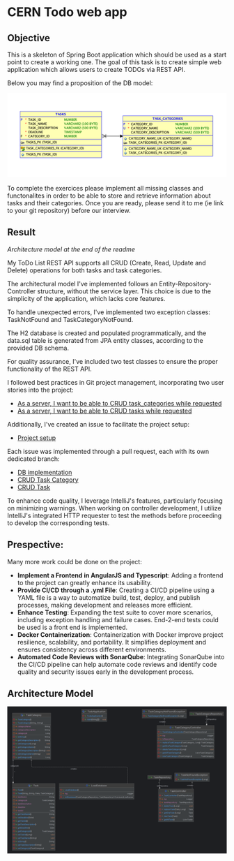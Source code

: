 # CERN Todo web app
## Objective
This is a skeleton of Spring Boot application which should be used as a start point to create a working one.
The goal of this task is to create simple web application which allows users to create TODOs via REST API.

Below you may find a proposition of the DB model:

![DB model](DBModel.png)

To complete the exercices please implement all missing classes and functonalites in order to be able to store and retrieve information about tasks and their categories.
Once you are ready, please send it to me (ie link to your git repository) before  our interview.

## Result
_Architecture model at the end of the readme_

My ToDo List REST API supports all CRUD (Create, Read, Update and Delete) operations for both tasks and task categories.

The architectural model I've implemented follows an Entity-Repository-Controller structure, without the service layer. This choice is due to the simplicity of the application, which lacks core features.

To handle unexpected errors, I've implemented two exception classes: TaskNotFound and TaskCategoryNotFound.

The H2 database is created and populated programmatically, and the data.sql table is generated from JPA entity classes, according  to the provided DB schema.

For quality assurance, I've included two test classes to ensure the proper functionality of the REST API.

I followed best practices in Git project management, incorporating two user stories into the project:
- [As a server, I want to be able to CRUD task_categories  while requested](https://github.com/Hyrlos/CERN_application_todo-web-app/issues/4)
- [As a server, I want to be able to CRUD tasks while requested](https://github.com/Hyrlos/CERN_application_todo-web-app/issues/3)

Additionally, I've created an issue to facilitate the project setup:
- [Project setup](https://github.com/Hyrlos/CERN_application_todo-web-app/issues/1)

Each issue was implemented through a pull request, each with its own dedicated branch:
- [DB implementation](https://github.com/Hyrlos/CERN_application_todo-web-app/pull/2)
- [CRUD Task Category](https://github.com/Hyrlos/CERN_application_todo-web-app/pull/5)
- [CRUD Task](https://github.com/Hyrlos/CERN_application_todo-web-app/pull/6)

To enhance code quality, I leverage IntelliJ's features, particularly focusing on minimizing warnings. 
When working on controller development, I utilize IntelliJ's integrated HTTP requester to test the methods before proceeding to develop the corresponding tests.

## Prespective:
Many more work could be done on the project:
- **Implement a Frontend in AngularJS and Typescript**: Adding a frontend to the project can greatly enhance its usability.
- **Provide CI/CD through a .yml File**: Creating a CI/CD pipeline using a YAML file is a way to automatize build, test, deploy, and publish processes, making development and releases more efficient.
- **Enhance Testing**: Expanding the test suite to cover more scenarios, including exception handling and failure cases. End-2-end tests could be used is a front end is implemented.
- **Docker Containerization**: Containerization with Docker improve project resilience, scalability, and portability. It simplifies deployment and ensures consistency across different environments.
- **Automated Code Reviews with SonarQube**: Integrating SonarQube into the CI/CD pipeline can help automate code reviews and identify code quality and security issues early in the development process.

## Architecture Model
![TodoListArchitecture.png](TodoListArchitecture.png)

